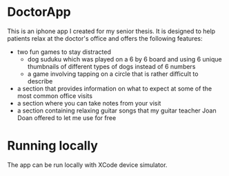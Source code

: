 # DoctorApp
This is an iphone app I created for my senior thesis. 
It is designed to help patients relax at the doctor's office and offers the following features:
* two fun games to stay distracted
  * dog suduku which was played on a 6 by 6 board and using 6 unique thumbnails of different types of dogs instead of 6 numbers
  * a game involving tapping on a circle that is rather difficult to describe
* a section that provides information on what to expect at some of the most common office visits
* a section where you can take notes from your visit
* a section containing relaxing guitar songs that my guitar teacher Joan Doan offered to let me use for free

# Running locally
The app can be run locally with XCode device simulator. 
